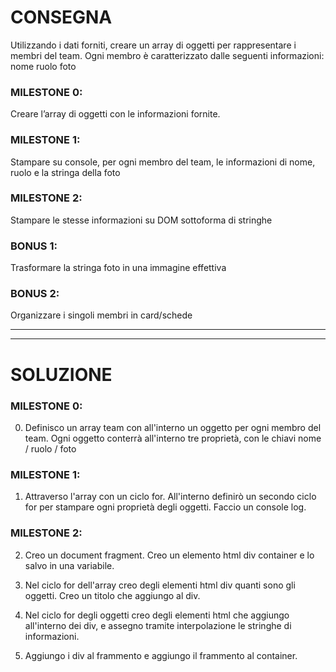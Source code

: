 # CONSEGNA

Utilizzando i dati forniti, creare un array di oggetti per rappresentare i membri del team.
Ogni membro è caratterizzato dalle seguenti informazioni:
nome
ruolo
foto

### MILESTONE 0:
Creare l’array di oggetti con le informazioni fornite.

### MILESTONE 1:
Stampare su console, per ogni membro del team, le informazioni di nome, ruolo e la stringa della foto

### MILESTONE 2:
Stampare le stesse informazioni su DOM sottoforma di stringhe

### BONUS 1:
Trasformare la stringa foto in una immagine effettiva

### BONUS 2:
Organizzare i singoli membri in card/schede

***
***

# SOLUZIONE

### MILESTONE 0:
0. Definisco un array team con all'interno un oggetto per ogni membro del team. Ogni oggetto conterrà all'interno tre proprietà, con le chiavi nome / ruolo / foto

### MILESTONE 1:
1. Attraverso l'array con un ciclo for. All'interno definirò un secondo ciclo for per stampare ogni proprietà degli oggetti. Faccio un console log.

### MILESTONE 2:
2. Creo un document fragment. Creo un elemento html div container e lo salvo in una variabile.

3. Nel ciclo for dell'array creo degli elementi html div quanti sono gli oggetti. Creo un titolo che aggiungo al div. 

4. Nel ciclo for degli oggetti creo degli elementi html che aggiungo all'interno dei div, e assegno tramite interpolazione le stringhe di informazioni. 

5. Aggiungo i div al frammento e aggiungo il frammento al container. 